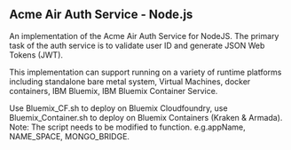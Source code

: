 ## Acme Air Auth Service - Node.js

An implementation of the Acme Air Auth Service for NodeJS. The primary task of the auth service is to validate user ID and generate JSON Web Tokens (JWT).

This implementation can support running on a variety of runtime platforms including standalone bare metal system, Virtual Machines, docker containers, IBM Bluemix, IBM Bluemix Container Service.

Use Bluemix_CF.sh to deploy on Bluemix Cloudfoundry, use Bluemix_Container.sh to deploy on Bluemix Containers (Kraken & Armada). Note: The script needs to be modified to function. e.g.appName, NAME_SPACE, MONGO_BRIDGE. 